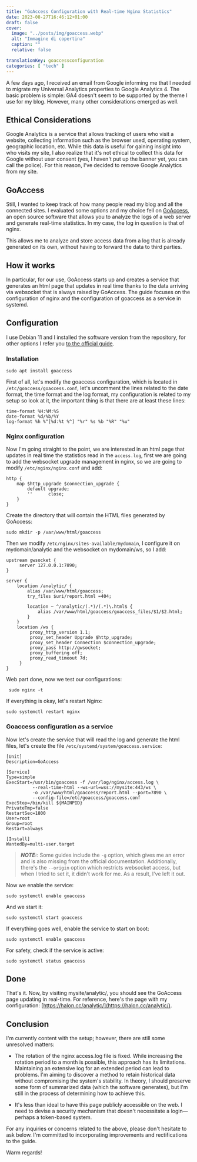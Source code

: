 ```yaml
---
title: "GoAccess Configuration with Real-time Nginx Statistics"
date: 2023-08-27T16:46:12+01:00
draft: false
cover:
  image: "../posts/img/goaccess.webp"
  alt: "Immagine di copertina"
  caption: ""
  relative: false

translationKey: goaccessconfiguration
categories: [ "tech" ]
---
```


A few days ago, I received an email from Google informing me that I needed to migrate my Universal Analytics properties to Google Analytics 4. The basic problem is simple: GA4 doesn't seem to be supported by the theme I use for my blog. However, many other considerations emerged as well.

## Ethical Considerations
Google Analytics is a service that allows tracking of users who visit a website, collecting information such as the browser used, operating system, geographic location, etc. While this data is useful for gaining insight into who visits my site, I also realize that it's not ethical to collect this data for Google without user consent (yes, I haven't put up the banner yet, you can call the police). For this reason, I've decided to remove Google Analytics from my site.

## GoAccess
Still, I wanted to keep track of how many people read my blog and all the connected sites. I evaluated some options and my choice fell on [GoAccess](https://goaccess.io/), an open source software that allows you to analyze the logs of a web server and generate real-time statistics. In my case, the log in question is that of nginx.

This allows me to analyze and store access data from a log that is already generated on its own, without having to forward the data to third parties.

## How it works

In particular, for our use, GoAccess starts up and creates a service that generates an html page that updates in real time thanks to the data arriving via websocket that is always raised by GoAccess. The guide focuses on the configuration of nginx and the configuration of goaccess as a service in systemd.

## Configuration

I use Debian 11 and I installed the software version from the repository, for other options I refer you [to the official guide](https://goaccess.io/download#distro).

### Installation

```shell
sudo apt install goaccess
```

First of all, let's modify the goaccess configuration, which is located in `/etc/goaccess/goaccess.conf`, let's uncomment the lines related to the date format, the time format and the log format, my configuration is related to my setup so look at it, the important thing is that there are at least these lines:

```shell
time-format %H:%M:%S
date-format %d/%b/%Y
log-format %h %^[%d:%t %^] "%r" %s %b "%R" "%u"
```

### Nginx configuration

Now I'm going straight to the point, we are interested in an html page that updates in real time the statistics read in the `access.log`, first we are going to add the websocket upgrade management in nginx, so we are going to modify `/etc/nginx/nginx.conf` and add:

```shell
http {
    map $http_upgrade $connection_upgrade {
        default upgrade;
        ''      close;
    }
}
```

Create the directory that will contain the HTML files generated by GoAccess:

```shell
sudo mkdir -p /var/www/html/goaccess
```

Then we modify `/etc/nginx/sites-available/mydomain`, I configure it on mydomain/analytic and the websocket on mydomain/ws, so I add:

```shell
upstream gwsocket {
     server 127.0.0.1:7890;
}

server {
    location /analytic/ {
        alias /var/www/html/goaccess;
        try_files $uri/report.html =404;

        location ~ ^/analytic/(.*)/(.*)\.html$ {
            alias /var/www/html/goaccess/goaccess_files/$1/$2.html;
        }
    }
    location /ws {
         proxy_http_version 1.1;
         proxy_set_header Upgrade $http_upgrade;
         proxy_set_header Connection $connection_upgrade;
         proxy_pass http://gwsocket;
         proxy_buffering off;
         proxy_read_timeout 7d;
     }
}
```

Web part done, now we test our configurations:

```shell
 sudo nginx -t
```

If everything is okay, let's restart Nginx:


```shell
sudo systemctl restart nginx
```

### Goaccess configuration as a service

Now let's create the service that will read the log and generate the html files, let's create the file `/etc/systemd/system/goaccess.service`:

```shell
[Unit]
Description=GoAccess

[Service]
Type=simple
ExecStart=/usr/bin/goaccess -f /var/log/nginx/access.log \
          --real-time-html --ws-url=wss://mysite:443/ws \
          -o /var/www/html/goaccess/report.html --port=7890 \
          --config-file=/etc/goaccess/goaccess.conf 
ExecStop=/bin/kill ${MAINPID}
PrivateTmp=false
RestartSec=1800
User=root
Group=root
Restart=always

[Install]
WantedBy=multi-user.target
```
> **_NOTE:_**: Some guides include the `-g` option, which gives me an error and is also missing from the official documentation.
> Additionally, there's the `--origin` option which restricts websocket access, but when I tried to set it, it didn't work for me. As a result, I've left it out.

Now we enable the service:

```shell
sudo systemctl enable goaccess
```

And we start it:

```shell
sudo systemctl start goaccess
```

If everything goes well, enable the service to start on boot:
    
```shell
sudo systemctl enable goaccess
```

For safety, check if the service is active:

```shell
sudo systemctl status goaccess
```

## Done

That's it. Now, by visiting mysite/analytic/, you should see the GoAccess page updating in real-time. For reference, here's the page with my configuration: [https://halon.cc/analytic/](https://halon.cc/analytic/).

## Conclusion

I'm currently content with the setup; however, there are still some unresolved matters:

- The rotation of the nginx access.log file is fixed. While increasing the rotation period to a month is possible, this approach has its limitations. Maintaining an extensive log for an extended period can lead to problems. I'm aiming to discover a method to retain historical data without compromising the system's stability. In theory, I should preserve some form of summarized data (which the software generates), but I'm still in the process of determining how to achieve this.

- It's less than ideal to have this page publicly accessible on the web. I need to devise a security mechanism that doesn't necessitate a login—perhaps a token-based system.

For any inquiries or concerns related to the above, please don't hesitate to ask below. I'm committed to incorporating improvements and rectifications to the guide.

Warm regards!


